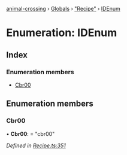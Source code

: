 [animal-crossing](../README.md) › [Globals](../globals.md) › ["Recipe"](../modules/_recipe_.md) › [IDEnum](_recipe_.idenum.md)

# Enumeration: IDEnum

## Index

### Enumeration members

* [Cbr00](_recipe_.idenum.md#cbr00)

## Enumeration members

###  Cbr00

• **Cbr00**: = "cbr00"

*Defined in [Recipe.ts:351](https://github.com/Norviah/animal-crossing/blob/fc7c924/module/types/Recipe.ts#L351)*
